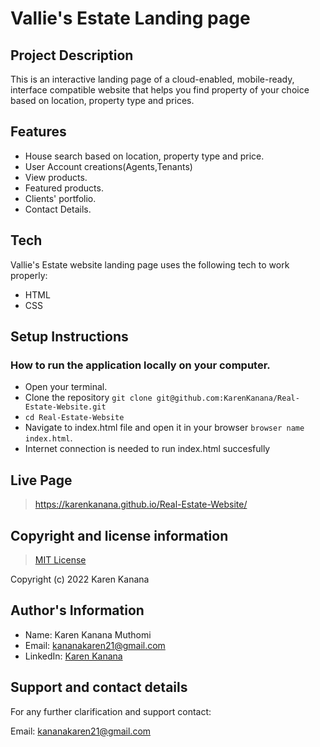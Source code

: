 # Vallie's Estate Landing page

## Project Description
This is an interactive landing page of a cloud-enabled, mobile-ready, interface compatible website that helps you find property of your choice based on location, property type and prices.


## Features

- House search based on location, property type and price.
- User Account creations(Agents,Tenants)
- View products.
- Featured products.
- Clients' portfolio.
- Contact Details.


## Tech

Vallie's Estate website landing page  uses the following tech to work properly:

- HTML
- CSS


## Setup Instructions

### How to run the application locally on your computer.
- Open your terminal.
- Clone the repository `git clone git@github.com:KarenKanana/Real-Estate-Website.git`
- `cd Real-Estate-Website`
- Navigate to index.html file and open it in your browser `browser name index.html`.
- Internet connection is needed to run index.html succesfully


## Live Page
> https://karenkanana.github.io/Real-Estate-Website/ 


## Copyright and license information
>[MIT License](https://github.com/KarenKanana/Real-Estate-Website/blob/master/license)

Copyright (c) 2022 Karen Kanana


## Author's Information
- Name: Karen Kanana Muthomi
- Email: kananakaren21@gmail.com
- LinkedIn: [Karen Kanana](https://www.linkedin.com/in/karen-kanana-4b8a78205/)


## Support and contact details
For any further clarification and support contact:

Email: kananakaren21@gmail.com 






